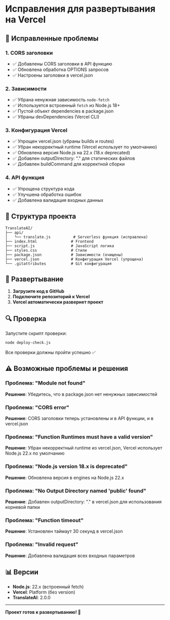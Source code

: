 # Исправления для развертывания на Vercel

## 🔧 Исправленные проблемы

### 1. CORS заголовки
- ✅ Добавлены CORS заголовки в API функцию
- ✅ Обновлена обработка OPTIONS запросов
- ✅ Настроены заголовки в vercel.json

### 2. Зависимости
- ✅ Убрана ненужная зависимость `node-fetch` 
- ✅ Используется встроенный `fetch` из Node.js 18+
- ✅ Пустой объект dependencies в package.json
- ✅ Убраны devDependencies (Vercel CLI)

### 3. Конфигурация Vercel
- ✅ Упрощен vercel.json (убраны builds и routes)
- ✅ Убран некорректный runtime (Vercel использует по умолчанию)
- ✅ Обновлена версия Node.js на 22.x (18.x deprecated)
- ✅ Добавлен outputDirectory: "." для статических файлов
- ✅ Добавлен buildCommand для корректной сборки

### 4. API функция
- ✅ Упрощена структура кода
- ✅ Улучшена обработка ошибок
- ✅ Добавлена валидация входных данных

## 📁 Структура проекта

```
TranslateAI/
├── api/
│   └── translate.js          # Serverless функция (исправлена)
├── index.html               # Frontend
├── script.js                # JavaScript логика
├── styles.css               # Стили
├── package.json             # Зависимости (очищены)
├── vercel.json              # Конфигурация Vercel (упрощена)
└── .gitattributes           # Git конфигурация
```

## 🚀 Развертывание

1. **Загрузите код в GitHub**
2. **Подключите репозиторий к Vercel**
3. **Vercel автоматически развернет проект**

## 🔍 Проверка

Запустите скрипт проверки:
```bash
node deploy-check.js
```

Все проверки должны пройти успешно ✅

## ⚠️ Возможные проблемы и решения

### Проблема: "Module not found"
**Решение**: Убедитесь, что в package.json нет ненужных зависимостей

### Проблема: "CORS error"
**Решение**: CORS заголовки теперь установлены и в API функции, и в vercel.json

### Проблема: "Function Runtimes must have a valid version"
**Решение**: Убран некорректный runtime из vercel.json, Vercel использует Node.js 22.x по умолчанию

### Проблема: "Node.js version 18.x is deprecated"
**Решение**: Обновлена версия в engines на Node.js 22.x

### Проблема: "No Output Directory named 'public' found"
**Решение**: Добавлен outputDirectory: "." в vercel.json для использования корневой папки

### Проблема: "Function timeout"
**Решение**: Установлен таймаут 30 секунд в vercel.json

### Проблема: "Invalid request"
**Решение**: Добавлена валидация всех входных параметров

## 📊 Версии

- **Node.js**: 22.x (встроенный fetch)
- **Vercel**: Platform (без version)
- **TranslateAI**: 2.0.0

---

**Проект готов к развертыванию! 🎉**
